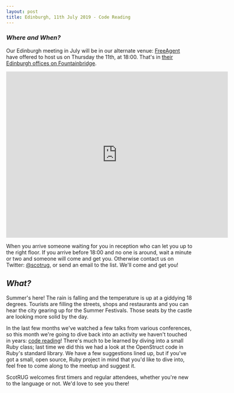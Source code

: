 ```yaml
---
layout: post
title: Edinburgh, 11th July 2019 - Code Reading
---
```


### *Where and When?*
Our Edinburgh meeting in July will be in our alternate venue:  <a href="https://freeagent.com">FreeAgent</a> have offered to host us on Thursday the 11th, at 18:00. That's in <a href="https://www.openstreetmap.org/node/1947292751">their Edinburgh offices on Fountainbridge</a>.

<iframe src="https://www.google.com/maps/embed?pb=!1m18!1m12!1m3!1d2234.3551826490125!2d-3.211036448761384!3d55.94321558466258!2m3!1f0!2f0!3f0!3m2!1i1024!2i768!4f13.1!3m3!1m2!1s0x4887c7a19ec94a03%3A0xd6cfb298b5f7b12f!2sFreeAgent!5e0!3m2!1sen!2suk!4v1550591379068" width="600" height="450" frameborder="0" style="border:0" allowfullscreen></iframe>

When you arrive someone waiting for you in reception who can let you up to the right floor. If you arrive before 18:00 and no one is around, wait a minute or two and someone will come and get you. Otherwise contact us on Twitter: <a href="https://twitter.com/scotrug">@scotrug</a>, or send an email to the list. We'll come and get you!

## *What?*
Summer's here! The rain is falling and the temperature is up at a giddying 18 degrees. Tourists are filling the streets, shops and restaurants and you can hear the city gearing up for the Summer Festivals. Those seats by the castle are looking more solid by the day.

In the last few months we've watched a few talks from various conferences, so this month we're going to dive back into an activity we haven't touched in years: [code reading](http://www.readingcodegood.com/)! There's much to be learned by diving into a small Ruby class; last time we did this we had a look at the OpenStruct code in Ruby's standard library. We have a few suggestions lined up, but if you've got a small, open source, Ruby project in mind that you'd like to dive into, feel free to come along to the meetup and suggest it.

ScotRUG welcomes first timers and regular attendees, whether you're new to the language or not. We'd love to see you there! 
